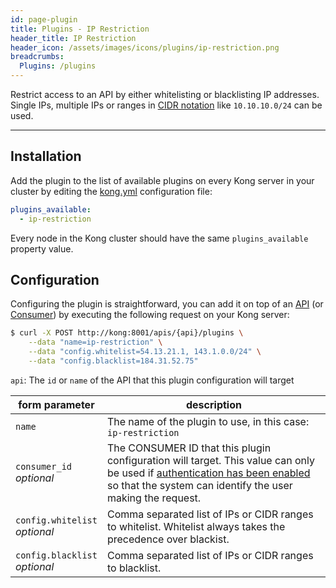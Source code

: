 ```yaml
---
id: page-plugin
title: Plugins - IP Restriction
header_title: IP Restriction
header_icon: /assets/images/icons/plugins/ip-restriction.png
breadcrumbs:
  Plugins: /plugins
---
```


Restrict access to an API by either whitelisting or blacklisting IP addresses. Single IPs, multiple IPs or ranges in [CIDR notation][cidr] like `10.10.10.0/24` can be used.

----

## Installation

Add the plugin to the list of available plugins on every Kong server in your cluster by editing the [kong.yml][configuration] configuration file:

```yaml
plugins_available:
  - ip-restriction
```

Every node in the Kong cluster should have the same `plugins_available` property value.

## Configuration

Configuring the plugin is straightforward, you can add it on top of an [API][api-object] (or [Consumer][consumer-object]) by executing the following request on your Kong server:

```bash
$ curl -X POST http://kong:8001/apis/{api}/plugins \
    --data "name=ip-restriction" \
    --data "config.whitelist=54.13.21.1, 143.1.0.0/24" \
    --data "config.blacklist=184.31.52.75"
```

`api`: The `id` or `name` of the API that this plugin configuration will target

form parameter                  | description
---                             | ---
`name`                          | The name of the plugin to use, in this case: `ip-restriction`
`consumer_id`<br>*optional*     | The CONSUMER ID that this plugin configuration will target. This value can only be used if [authentication has been enabled][faq-authentication] so that the system can identify the user making the request.
`config.whitelist`<br>*optional* | Comma separated list of IPs or CIDR ranges to whitelist. Whitelist always takes the precedence over blackist.
`config.blacklist`<br>*optional* | Comma separated list of IPs or CIDR ranges to blacklist.

[cidr]: https://en.wikipedia.org/wiki/Classless_Inter-Domain_Routing#CIDR_notation
[api-object]: /docs/{{site.data.kong_latest.release}}/admin-api/#api-object
[configuration]: /docs/{{site.data.kong_latest.release}}/configuration
[consumer-object]: /docs/{{site.data.kong_latest.release}}/admin-api/#consumer-object
[faq-authentication]: /about/faq/#how-can-i-add-an-authentication-layer-on-a-microservice/api?
